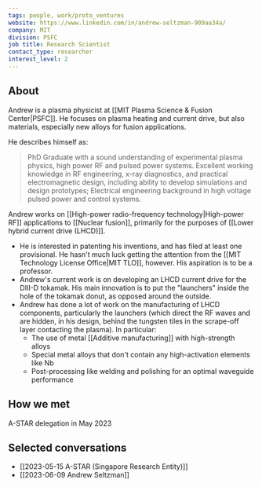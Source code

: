 ```yaml
---
tags: people, work/proto_ventures
website: https://www.linkedin.com/in/andrew-seltzman-909aa34a/
company: MIT
division: PSFC
job title: Research Scientist
contact_type: researcher
interest_level: 2
---
```

## About
Andrew is a plasma physicist at [[MIT Plasma Science & Fusion Center|PSFC]]. He focuses on plasma heating and current drive, but also materials, especially new alloys for fusion applications.

He describes himself as:
>PhD Graduate with a sound understanding of experimental plasma physics, high power RF and pulsed power systems. Excellent working knowledge in RF engineering, x-ray diagnostics, and practical electromagnetic design, including ability to develop simulations and design prototypes; Electrical engineering background in high voltage pulsed power and control systems.

Andrew works on [[High-power radio-frequency technology|High-power RF]] applications to [[Nuclear fusion]], primarily for the purposes of [[Lower hybrid current drive (LHCD)]].
- He is interested in patenting his inventions, and has filed at least one provisional. He hasn't much luck getting the attention from the [[MIT Technology License Office|MIT TLO]], however. His aspiration is to be a professor.
- Andrew's current work is on developing an LHCD current drive for the DIII-D tokamak. His main innovation is to put the "launchers" inside the hole of the tokamak donut, as opposed around the outside. 
- Andrew has done a lot of work on the manufacturing of LHCD components, particularly the launchers (which direct the RF waves and are hidden, in his design, behind the tungsten tiles in the scrape-off layer contacting the plasma). In particular:
	- The use of metal [[Additive manufacturing]] with high-strength alloys
	- Special metal alloys that don't contain any high-activation elements like Nb
	- Post-processing like welding and polishing for an optimal waveguide performance

## How we met
A-STAR delegation in May 2023
## Selected conversations
- [[2023-05-15 A-STAR (Singapore Research Entity)]]
- [[2023-06-09 Andrew Seltzman]]